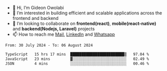 - 👋 Hi, I’m Gideon Owolabi
- 👀 I’m interested in building efficient and scalable applications across the frontend and backend
- 💞️ I’m looking to collaborate on <b>frontend(react)</b>, <b>mobile(react-native)</b> and <b>backend(Nodejs, Laravel)</b> projects
- 📫 How to reach me <a href="mailto:gideoniyin2021@gmail.com">Mail</a>, <a href="https://www.linkedin.com/in/gideon-owolabi-9b667a232/">LinkedIn</a> and <a href="https://wa.me/2348055377085">Whatsapp</a>

<!---
gude1/gude1 is a ✨ special ✨ repository because its `README.md` (this file) appears on your GitHub profile.
You can click the Preview link to take a look at your changes.
--->

<!--START_SECTION:waka-->

```txt
From: 30 July 2024 - To: 06 August 2024

TypeScript   15 hrs 17 mins  ████████████████████████▒   97.04 %
JavaScript   23 mins         ▓░░░░░░░░░░░░░░░░░░░░░░░░   02.49 %
JSON         4 mins          ░░░░░░░░░░░░░░░░░░░░░░░░░   00.46 %
```

<!--END_SECTION:waka-->
